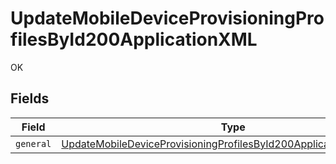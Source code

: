 # UpdateMobileDeviceProvisioningProfilesById200ApplicationXML

OK


## Fields

| Field                                                                                                                                                               | Type                                                                                                                                                                | Required                                                                                                                                                            | Description                                                                                                                                                         |
| ------------------------------------------------------------------------------------------------------------------------------------------------------------------- | ------------------------------------------------------------------------------------------------------------------------------------------------------------------- | ------------------------------------------------------------------------------------------------------------------------------------------------------------------- | ------------------------------------------------------------------------------------------------------------------------------------------------------------------- |
| `general`                                                                                                                                                           | [UpdateMobileDeviceProvisioningProfilesById200ApplicationXMLGeneral](../../models/operations/updatemobiledeviceprovisioningprofilesbyid200applicationxmlgeneral.md) | :heavy_minus_sign:                                                                                                                                                  | N/A                                                                                                                                                                 |
